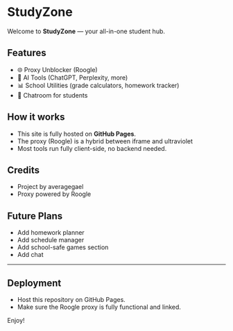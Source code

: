 # StudyZone

Welcome to **StudyZone** — your all-in-one student hub.

## Features

- 🌐 Proxy Unblocker (Roogle)
- 🤖 AI Tools (ChatGPT, Perplexity, more)
- 📊 School Utilities (grade calculators, homework tracker)
- 💬 Chatroom for students

## How it works

- This site is fully hosted on **GitHub Pages**.
- The proxy (Roogle) is a hybrid between iframe and ultraviolet
- Most tools run fully client-side, no backend needed.

## Credits

- Project by averagegael
- Proxy powered by Roogle

## Future Plans

- Add homework planner
- Add schedule manager
- Add school-safe games section
- Add chat

---

## Deployment

- Host this repository on GitHub Pages.
- Make sure the Roogle proxy is fully functional and linked.

Enjoy!
